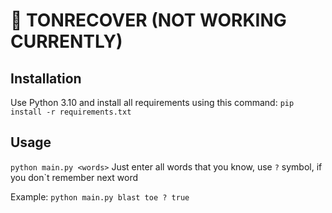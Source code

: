# 💎 TONRECOVER (NOT WORKING CURRENTLY)

## Installation
Use Python 3.10 and install all requirements using this command:
`pip install -r requirements.txt`

## Usage
`python main.py <words>`
Just enter all words that you know, use `?` symbol, if you don`t remember next word

Example:
`python main.py blast toe ? true`